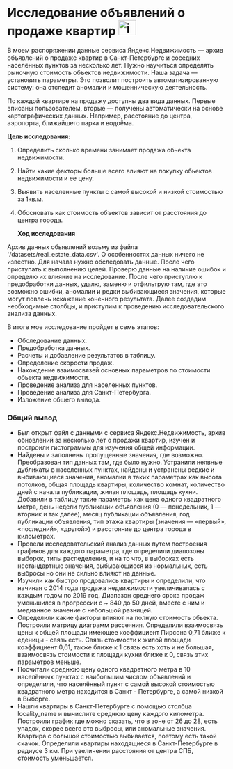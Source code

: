 # Исследование объявлений о продаже квартир <img src="https://img.icons8.com/color/48/property.png" alt="image" width="40" height="35">


В моем распоряжении данные сервиса Яндекс.Недвижимость — архив объявлений о продаже квартир в Санкт-Петербурге и соседних населённых пунктов за несколько лет. Нужно научиться определять рыночную стоимость объектов недвижимости. Наша задача — установить параметры. Это позволит построить автоматизированную систему: она отследит аномалии и мошенническую деятельность. 

По каждой квартире на продажу доступны два вида данных. Первые вписаны пользователем, вторые — получены автоматически на основе картографических данных. Например, расстояние до центра, аэропорта, ближайшего парка и водоёма.

**Цель исследования:**
1. Определить сколько времени занимает продажа обьекта недвижимости.
2. Найти какие факторы больше всего влияют на покупку обьектов недвижимости и ее цену.
3. Выявить населенные пункты с самой высокой и низкой стоимостью за 1кв.м. 
4. Обосновать как стоимость объектов зависит от расстояния до центра города.

   **Ход исследования**
   
 Архив данных обьявлений возьму из файла '/datasets/real_estate_data.csv'. О особенностях данных  ничего не известно. Для начала нужно обследовать данные. После чего приступать к выполнению целей.
 Проверю данные на наличие ошибок и определю их влияние на исследование. После чего приступлю к предобработки данных, удалю, заменю и отфильтрую там, где это возможно ошибки, аномалии и редки выбивающиеся значения, которые могут повлечь искажение конечного результата. Далее создадим необходимые столбцы, и приступим к проведению исследовательского анализа данных.
 
 В итоге мое исследование пройдет в семь этапов:
 
   * Обследование данных.
   * Предобработка данных.
   * Расчеты и добавление результатов в таблицу.
   * Определение скорости продаж.
   * Нахождение взаимосвязей основных параметров по стоимости обьекта недвижимости.
   * Проведение анализа для населенных пунктов.
   * Проведение анализа для Санкт-Петербурга.
   * Изложение общего вывода.
     
### Общий вывод
- Был открыт файл с данными с сервиса Яндекс.Недвижимость, архив обновлений за несколько лет о продажи квартир, изучен и построили гистограммы для изучения общей информации.
- Найдены и заполнены пропущенные значения, где возможно. Преобразован тип данных там, где было нужно. Устранили неявные дубликаты в населенных пунктах, найдены и устранены редкие и выбивающиеся значения, аномалии в таких параметрах как высота потолков, общая площадь квартиры, количество комнат, количество дней с начала публикации, жилая площадь, площадь кухни. Добавили в таблицу такие параметры как цена одного квадратного метра, день недели публикации объявления (0 — понедельник, 1 — вторник и так далее), месяц публикации объявления, год публикации объявления, тип этажа квартиры (значения — «первый», «последний», «другой») и расстояние до центра города в километрах.
- Провели исследовательский анализ данных путем построения графиков для каждого параметра, где определили диапозоны выборок, типы распеделения, и на то что, в выборках есть нестандартные значения, выбывающиеся из нормальных, есть выбросы но они не сильно влияют на данные.
- Изучили как быстро продовались квартиры и определили, что начиная с 2014 года продажа недвижимости увеличивалась с каждым годом по 2019 год. Диапазон среднего срока продаж уменьшился в прогрессии с ~ 840 до 50 дней, вместе с ним и медианное значение с небольшой разницей.
- Определили какие факторы влияют на полную стоимость обьекта. Построили матрицу диаграмм рассеяния. Определили взаимосвязь цены к общей площади имеющее коэффициент Пирсона 0,71 ближе к еденицы - связь есть. Связь стоимости к жилой площади коэффициент 0,61, также ближе к 1 связь есть хоть и не большая, взаимосвязь стоимости к площади кухни ближе к 0, связь этих параметров меньше.
- Посчитали среднюю цену одного квадратного метра в 10 населённых пунктах с наибольшим числом объявлений и определили, что населённый пункт с самой высокой стоимостью квадратного метра находится в Санкт - Петербурге, а самой низкой в Выборге.
- Нашли квартиры в Санкт-Петербурге с помощью столбца locality_name и вычислите среднюю цену каждого километра. Построили график  где можно сказать, что в зоне от 26 до 28, есть упадок, скорее всего это выбросы, или аномальные значения. Квартира с большой стоимостью выбивается, поэтому есть такой скачок. Определили квартиры находящиеся в Санкт-Петербурге  в радиусе 3 км. При увеличении расстояния от центра СПБ, стоимость уменьшается.
